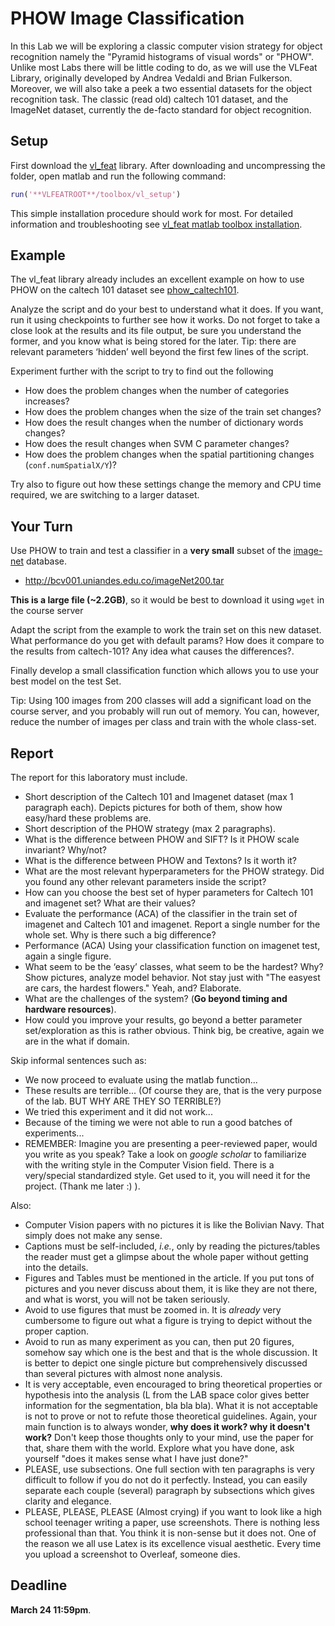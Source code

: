 
# PHOW Image Classification

In this Lab we will be exploring a classic computer vision strategy for object recognition namely the "Pyramid histograms of visual words" or "PHOW". Unlike most Labs there will be little coding to do, as we will use the VLFeat Library, originally developed by Andrea Vedaldi and Brian Fulkerson. Moreover, we will also take a peek a two essential datasets for the object recognition task. The classic (read old) caltech 101 dataset, and the ImageNet dataset, currently the de-facto standard for object recognition.

## Setup

First download the [vl_feat](http://www.vlfeat.org/index.html) library. After downloading and uncompressing the folder, open matlab and run the following command:

```matlab
run('**VLFEATROOT**/toolbox/vl_setup')
```

This simple installation procedure should work for most. For detailed information and troubleshooting see [vl_feat matlab toolbox installation](http://www.vlfeat.org/install-matlab.html).

## Example

The vl_feat library already includes an excellent example on how to use PHOW on the caltech 101 dataset see [phow_caltech101](http://www.vlfeat.org/applications/caltech-101-code.html).

Analyze the script and do your best to understand what it does. If you want, run it using checkpoints to further see how it works. Do not forget to take a close look at the results and its file output, be sure you understand the former, and you know what is being stored for the later. Tip: there are relevant parameters ‘hidden’ well beyond the first few lines of the script.

Experiment further with the script to try to find out the following

- How does the problem changes when the number of categories increases? 
- How does the problem changes when the size of the train set changes?
- How does the result changes when the number of dictionary words changes?
- How does the result changes when SVM C parameter changes?
- How does the problem changes when the spatial partitioning changes (``conf.numSpatialX/Y``)?

Try also to figure out how these settings change the memory and CPU time required, we are switching to a larger dataset.

## Your Turn

Use PHOW to train and test a classifier in a **very small** subset of the [image-net](http://www.image-net.org) database.

- http://bcv001.uniandes.edu.co/imageNet200.tar

**This is a large file (~2.2GB)**, so it would be best to download it using ``wget`` in the course server

Adapt the script from the example to work the train set on this new dataset. What performance do you get with default params? How does it compare to the results from caltech-101? Any idea what causes the differences?.

Finally develop a small classification function which allows you to use your best model on the test Set.

Tip: Using 100 images from 200 classes will add a significant load on the course server, and you probably will run out of memory. You can, however, reduce the number of images per class and train with the whole class-set.


## Report

The report for this laboratory must include. 

- Short description of the Caltech 101 and Imagenet dataset (max 1 paragraph each). Depicts pictures for both of them, show how easy/hard these problems are. 
- Short description of the PHOW strategy (max 2 paragraphs). 
- What is the difference between PHOW and SIFT? Is it PHOW scale invariant? Why/not?
- What is the difference between PHOW and Textons? Is it worth it?
- What are the most relevant hyperparameters for the PHOW strategy. Did you found any other relevant parameters inside the script?
- How can you choose the best set of hyper parameters for Caltech 101 and imagenet set? What are their values?
- Evaluate the performance (ACA) of the classifier in the train set of imagenet and Caltech 101 and imagenet. Report a single number for the whole set. Why is there such a big difference?
- Performance (ACA) Using your classification function on imagenet test, again a single figure.
- What seem to be the ‘easy’ classes, what seem to be the hardest? Why? Show pictures, analyze model behavior. Not stay just with "The easyest are cars, the hardest flowers." Yeah, and? Elaborate. 
- What are the challenges of the system? (**Go beyond timing and hardware resources**).
- How could you improve your results, go beyond a better parameter set/exploration as this is rather obvious. Think big, be creative, again we are in the what if domain. 

Skip informal sentences such as:

- We now proceed to evaluate using the matlab function...
- These results are terrible... (Of course they are, that is the very purpose of the lab. BUT WHY ARE THEY SO TERRIBLE?)
- We tried this experiment and it did not work...
- Because of the timing we were not able to run a good batches of experiments...
- REMEMBER: Imagine you are presenting a peer-reviewed paper, would you write as you speak? Take a look on *google scholar* to familiarize with the writing style in the Computer Vision field. There is a very/special standardized style. Get used to it, you will need it for the project. (Thank me later :) ).

Also:

- Computer Vision papers with no pictures it is like the Bolivian Navy. That simply does not make any sense.
- Captions must be self-included, *i.e.*, only by reading the pictures/tables the reader must get a glimpse about the whole paper without getting into the details. 
- Figures and Tables must be mentioned in the article. If you put tons of pictures and you never discuss about them, it is like they are not there, and what is worst, you will not be taken seriously. 
- Avoid to use figures that must be zoomed in. It is *already* very cumbersome to figure out what a figure is trying to depict without the proper caption. 
- Avoid to run as many experiment as you can, then put 20 figures, somehow say which one is the best and that is the whole discussion. It is better to depict one single picture but comprehensively discussed than several pictures with almost none analysis.
- It is very acceptable, even encouraged to bring theoretical properties or hypothesis into the analysis (L from the LAB space color gives better information for the segmentation, bla bla bla). What it is not acceptable is not to prove or not to refute those theoretical guidelines. Again, your main function is to always wonder, **why does it work? why it doesn't work?** Don't keep those thoughts only to your mind, use the paper for that, share them with the world. Explore what you have done, ask yourself "does it makes sense what I have just done?"
- PLEASE, use subsections. One full section with ten paragraphs is very difficult to follow if you do not do it perfectly. Instead, you can easily separate each couple (several) paragraph by subsections which gives clarity and elegance. 
- PLEASE, PLEASE, PLEASE (Almost crying) if you want to look like a high school teenager writing a paper, use screenshots. There is nothing less professional than that. You think it is non-sense but it does not. One of the reason we all use Latex is its excellence visual aesthetic. Every time you upload a screenshot to Overleaf, someone dies.  


## Deadline
**March 24 11:59pm**.



